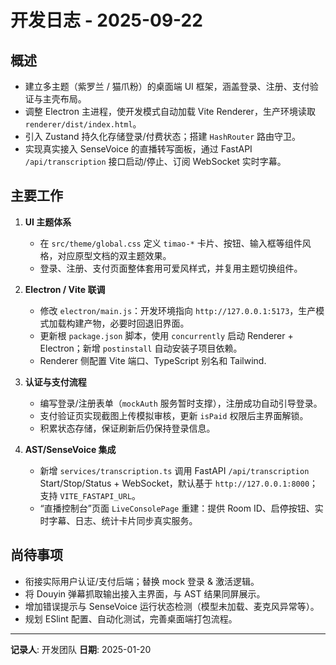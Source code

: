 # 开发日志 - 2025-09-22

## 概述

- 建立多主题（紫罗兰 / 猫爪粉）的桌面端 UI 框架，涵盖登录、注册、支付验证与主壳布局。
- 调整 Electron 主进程，使开发模式自动加载 Vite Renderer，生产环境读取 `renderer/dist/index.html`。
- 引入 Zustand 持久化存储登录/付费状态；搭建 `HashRouter` 路由守卫。
- 实现真实接入 SenseVoice 的直播转写面板，通过 FastAPI `/api/transcription` 接口启动/停止、订阅 WebSocket 实时字幕。

## 主要工作

1. **UI 主题体系**

   - 在 `src/theme/global.css` 定义 `timao-*` 卡片、按钮、输入框等组件风格，对应原型文档的双主题效果。
   - 登录、注册、支付页面整体套用可爱风样式，并复用主题切换组件。
2. **Electron / Vite 联调**

   - 修改 `electron/main.js`：开发环境指向 `http://127.0.0.1:5173`，生产模式加载构建产物，必要时回退旧界面。
   - 更新根 `package.json` 脚本，使用 `concurrently` 启动 Renderer + Electron；新增 `postinstall` 自动安装子项目依赖。
   - Renderer 侧配置 Vite 端口、TypeScript 别名和 Tailwind.
3. **认证与支付流程**

   - 编写登录/注册表单（`mockAuth` 服务暂时支撑），注册成功自动引导登录。
   - 支付验证页实现截图上传模拟审核，更新 `isPaid` 权限后主界面解锁。
   - 积累状态存储，保证刷新后仍保持登录信息。
4. **AST/SenseVoice 集成**

   - 新增 `services/transcription.ts` 调用 FastAPI `/api/transcription` Start/Stop/Status + WebSocket，默认基于 `http://127.0.0.1:8000`；支持 `VITE_FASTAPI_URL`。
   - “直播控制台”页面 `LiveConsolePage` 重建：提供 Room ID、启停按钮、实时字幕、日志、统计卡片同步真实服务。

## 尚待事项

- 衔接实际用户认证/支付后端；替换 mock 登录 & 激活逻辑。
- 将 Douyin 弹幕抓取输出接入主界面，与 AST 结果同屏展示。
- 增加错误提示与 SenseVoice 运行状态检测（模型未加载、麦克风异常等）。
- 规划 ESlint 配置、自动化测试，完善桌面端打包流程。

---

**记录人**: 开发团队
**日期**: 2025-01-20
